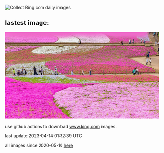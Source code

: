 ![Collect Bing.com daily images](https://github.com/counter2015/bing-daily-images/workflows/Collect%20Bing.com%20daily%20images/badge.svg)
## lastest image:
![](images/PhloxSubulata.jpg)

use github actions to download www.bing.com images.

last update:2023-04-14 01:32:39 UTC

all images since 2020-05-10 [here](https://github.com/counter2015/bing-daily-images/tree/master/images) 
